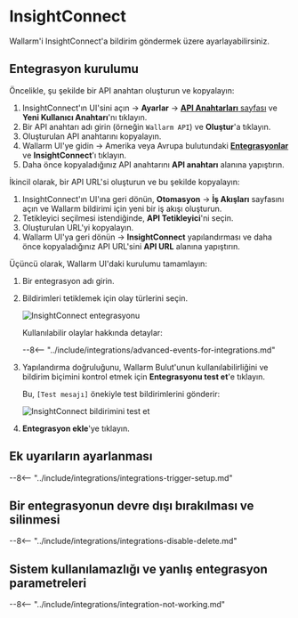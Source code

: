 # InsightConnect

Wallarm'i InsightConnect'a bildirim göndermek üzere ayarlayabilirsiniz.

## Entegrasyon kurulumu

Öncelikle, şu şekilde bir API anahtarı oluşturun ve kopyalayın:

1. InsightConnect'ın UI'sini açın → **Ayarlar** → [**API Anahtarları** sayfası](https://insight.rapid7.com/platform#/apiKeyManagement) ve **Yeni Kullanıcı Anahtarı**'nı tıklayın.
2. Bir API anahtarı adı girin (örneğin `Wallarm API`) ve **Oluştur**'a tıklayın.
3. Oluşturulan API anahtarını kopyalayın.
4. Wallarm UI'ye gidin → Amerika veya Avrupa bulutundaki [**Entegrasyonlar**](https://us1.my.wallarm.com/integrations/) ve **InsightConnect**'ı tıklayın.
4. Daha önce kopyaladığınız API anahtarını **API anahtarı** alanına yapıştırın.

İkincil olarak, bir API URL'si oluşturun ve bu şekilde kopyalayın:

1. InsightConnect'ın UI'ına geri dönün, **Otomasyon** → **İş Akışları** sayfasını açın ve Wallarm bildirimi için yeni bir iş akışı oluşturun.
2. Tetikleyici seçilmesi istendiğinde, **API Tetikleyici**'ni seçin.
3. Oluşturulan URL'yi kopyalayın.
4. Wallarm UI'ya geri dönün → **InsightConnect** yapılandırması ve daha önce kopyaladığınız API URL'sini **API URL** alanına yapıştırın.

Üçüncü olarak, Wallarm UI'daki kurulumu tamamlayın:

1. Bir entegrasyon adı girin.
1. Bildirimleri tetiklemek için olay türlerini seçin.

    ![InsightConnect entegrasyonu](../../../images/user-guides/settings/integrations/add-insightconnect-integration.png)

    Kullanılabilir olaylar hakkında detaylar:

    --8<-- "../include/integrations/advanced-events-for-integrations.md"

1. Yapılandırma doğruluğunu, Wallarm Bulut'unun kullanılabilirliğini ve bildirim biçimini kontrol etmek için **Entegrasyonu test et**'e tıklayın.

    Bu, `[Test mesajı]` önekiyle test bildirimlerini gönderir:

    ![InsightConnect bildirimini test et](../../../images/user-guides/settings/integrations/test-insightconnect-scope-changed.png)

1. **Entegrasyon ekle**'ye tıklayın.

## Ek uyarıların ayarlanması

--8<-- "../include/integrations/integrations-trigger-setup.md"

## Bir entegrasyonun devre dışı bırakılması ve silinmesi

--8<-- "../include/integrations/integrations-disable-delete.md"

## Sistem kullanılamazlığı ve yanlış entegrasyon parametreleri

--8<-- "../include/integrations/integration-not-working.md"